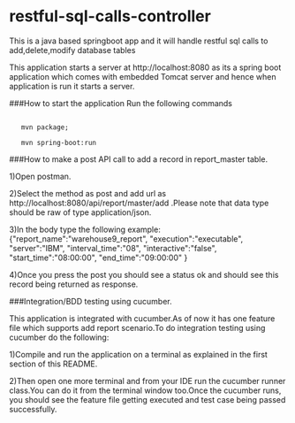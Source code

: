 # restful-sql-calls-controller
This is a java based springboot app and it will handle restful sql calls to add,delete,modify database tables

This application starts a server at http://localhost:8080 as its a spring boot application which comes
with embedded Tomcat server and hence when application is run it starts a server.

###How to  start the application
Run the following commands


```mvn clean install;

   mvn package;
   
   mvn spring-boot:run
```

###How to  make a post API call to add a record in report_master table.

1)Open postman.

2)Select the method as post and add url as http://localhost:8080/api/report/master/add .Please note that data type should be
raw of type application/json.

3)In the body type the following example:
{"report_name":"warehouse9_report",
"execution":"executable",
"server":"IBM",
"interval_time":"08",
"interactive":"false",
"start_time":"08:00:00",
"end_time":"09:00:00"
}

4)Once you press the post you should see a status ok and should see this record being
returned as response.

###Integration/BDD testing using cucumber.

This application is integrated with cucumber.As of now it has  one feature file
which supports add report scenario.To do integration testing using cucumber do the following:

1)Compile and run the application on a terminal as explained in the first 
section of this README.

2)Then open one more terminal and from your IDE run the cucumber runner class.You can
do it from the terminal window too.Once the cucumber runs, you should see the
feature file getting executed and test case being passed successfully.




